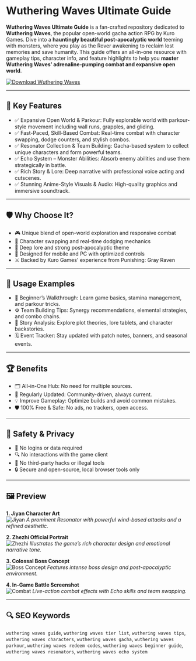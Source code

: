 
# Wuthering Waves Ultimate Guide

**Wuthering Waves Ultimate Guide** is a fan-crafted repository dedicated to **Wuthering Waves**, the popular open-world gacha action RPG by Kuro Games. Dive into a **hauntingly beautiful post-apocalyptic world** teeming with monsters, where you play as the Rover awakening to reclaim lost memories and save humanity. This guide offers an all-in-one resource with gameplay tips, character info, and feature highlights to help you **master Wuthering Waves’ adrenaline-pumping combat and expansive open world**.

[![Download Wuthering Waves](https://img.shields.io/badge/Download-Wuthering_Waves_Ultimate_Guide-blueviolet)](#)

---

## 🎯 Key Features

- ✅ Expansive Open World & Parkour: Fully explorable world with parkour-style movement including wall runs, grapples, and gliding.
- ✅ Fast-Paced, Skill-Based Combat: Real-time combat with character swapping, dodge counters, and stylish combos.
- ✅ Resonator Collection & Team Building: Gacha-based system to collect unique characters and form powerful teams.
- ✅ Echo System – Monster Abilities: Absorb enemy abilities and use them strategically in battle.
- ✅ Rich Story & Lore: Deep narrative with professional voice acting and cutscenes.
- ✅ Stunning Anime-Style Visuals & Audio: High-quality graphics and immersive soundtrack.

---

## 🛡 Why Choose It?

- 🎮 Unique blend of open-world exploration and responsive combat
- 🔁 Character swapping and real-time dodging mechanics
- 🧭 Deep lore and strong post-apocalyptic theme
- 📱 Designed for mobile and PC with optimized controls
- ⚔ Backed by Kuro Games' experience from Punishing: Gray Raven

---

## 🧪 Usage Examples

- 🔰 Beginner’s Walkthrough: Learn game basics, stamina management, and parkour tricks.
- ⚙ Team Building Tips: Synergy recommendations, elemental strategies, and combo chains.
- 📖 Story Analysis: Explore plot theories, lore tablets, and character backstories.
- 🗓 Event Tracker: Stay updated with patch notes, banners, and seasonal events.

---

## 🏆 Benefits

- 🗂 All-in-One Hub: No need for multiple sources.
- 🔄 Regularly Updated: Community-driven, always current.
- 💡 Improve Gameplay: Optimize builds and avoid common mistakes.
- 🛡 100% Free & Safe: No ads, no trackers, open access.

---

## 🔐 Safety & Privacy

- 🚫 No logins or data required
- 🔍 No interactions with the game client
- 🧩 No third-party hacks or illegal tools
- 🔒 Secure and open-source, local browser tools only

---

## 🖼 Preview

**1. Jiyan Character Art**  
![Jiyan](https://static.wikia.nocookie.net/wutheringwaves/images/e/e4/Jiyan_Artwork.png)
*A prominent Resonator with powerful wind-based attacks and a refined aesthetic.*

**2. Zhezhi Official Portrait**  
![Zhezhi](https://static.wikia.nocookie.net/wutheringwaves/images/e/e7/Zhezhi_Artwork.png)
*Illustrates the game’s rich character design and emotional narrative tone.*

**3. Colossal Boss Concept**  
![Boss Concept](https://static.wikia.nocookie.net/wutheringwaves/images/c/c0/Boss_Concept.png)
*Features intense boss design and post-apocalyptic environment.*

**4. In-Game Battle Screenshot**  
![Combat](https://static.wikia.nocookie.net/wutheringwaves/images/d/d8/Battle_Scene.png)
*Live-action combat effects with Echo skills and team swapping.*

---

## 🔍 SEO Keywords

`wuthering waves guide`, `wuthering waves tier list`, `wuthering waves tips`, `wuthering waves characters`, `wuthering waves gacha`, `wuthering waves parkour`, `wuthering waves redeem codes`, `wuthering waves beginner guide`, `wuthering waves resonators`, `wuthering waves echo system`
